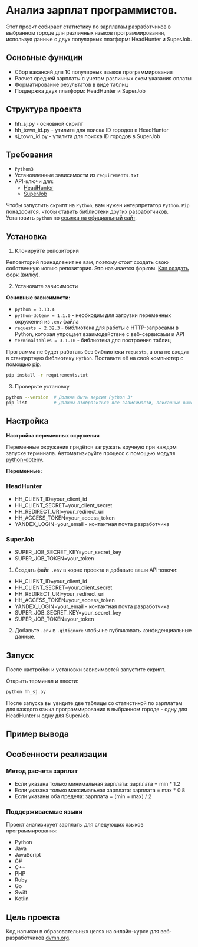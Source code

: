 # Анализ зарплат программистов.

Этот проект собирает статистику по зарплатам разработчиков в выбранном городе для различных языков программирования, используя данные с двух популярных платформ: HeadHunter и SuperJob.

## Основные функции

- Сбор вакансий для 10 популярных языков программирования
- Расчет средней зарплаты с учетом различных схем указания оплаты
- Форматирование результатов в виде таблиц
- Поддержка двух платформ: HeadHunter и SuperJob

## Структура проекта

- hh_sj.py - основной скрипт
- hh_town_id.py - утилита для поиска ID городов в HeadHunter
- sj_town_id.py - утилита для поиска ID городов в SuperJob

## Требования

- `Python3`
- Установленные зависимости из `requirements.txt`
- API-ключи для:
    - [HeadHunter](https://api.hh.ru/)
    - [SuperJob](https://api.superjob.ru/)

Чтобы запустить скрипт на `Python`, вам нужен интерпретатор `Python`. `Pip` понадобится, чтобы ставить библиотеки других разработчиков.
Установить `python` по [ссылка на официальный сайт](https://www.python.org/).

## Установка

1. Клонируйте репозиторий

Репозиторий принадлежит не вам, поэтому стоит создать свою собственную копию репозитория. Это называется форком. [Как создать форк (вилку)](https://docs.github.com/ru/pull-requests/collaborating-with-pull-requests/working-with-forks/fork-a-repo).

2. Установите зависимости

**Основные зависимости:**
- `python = 3.13.4`
- `python-dotenv = 1.1.0` - необходим для загрузки переменных окружения из `.env` файла
- `requests = 2.32.3` - библиотека для работы с HTTP-запросами в Python, которая упрощает взаимодействие с веб-сервисами и API
- `terminaltables = 3.1.10` - библиотека для построения таблиц

Программа не будет работать без библиотеки `requests`, а она не входит в стандартную библиотеку `Python`. Поставьте её на свой компьютер с помощью [pip](https://dvmn.org/encyclopedia/pip/pip_basic_usage/).

```bash
pip install -r requirements.txt
```

3. Проверьте установку

```bash
python --version  # Должна быть версия Python 3*
pip list          # Должны отобразиться все зависимости, описанные выше
```

## Настройка

**Настройка переменных окружения**

Переменные окружения придётся загружать вручную при каждом запуске терминала. Автоматизируйте процесс с помощью модуля [python-dotenv](https://pypi.org/project/python-dotenv/0.9.1/).

**Переменные:**

### HeadHunter

- HH_CLIENT_ID=your_client_id
- HH_CLIENT_SECRET=your_client_secret
- HH_REDIRECT_URI=your_redirect_uri
- HH_ACCESS_TOKEN=your_access_token
- YANDEX_LOGIN=your_email - контактная почта разработчика

### SuperJob

- SUPER_JOB_SECRET_KEY=your_secret_key
- SUPER_JOB_TOKEN=your_token

1. Создать файл `.env` в корне проекта и добавьте ваши API-ключи:

- HH_CLIENT_ID=your_client_id
- HH_CLIENT_SECRET=your_client_secret
- HH_REDIRECT_URI=your_redirect_uri
- HH_ACCESS_TOKEN=your_access_token
- YANDEX_LOGIN=your_email - контактная почта разработчика
- SUPER_JOB_SECRET_KEY=your_secret_key
- SUPER_JOB_TOKEN=your_token

2. Добавьте `.env` в `.gitignore` чтобы не публиковать конфиденциальные данные.

## Запуск

После настройки и установки зависимостей запустите скрипт.

Открыть терминал и ввести:
```bash
python hh_sj.py
```

После запуска вы увидите две таблицы со статистикой по зарплатам для каждого языка программирования в выбранном городе - одну для HeadHunter и одну для SuperJob.

## Пример вывода



## Особенности реализации

### Метод расчета зарплат

- Если указана только минимальная зарплата: зарплата = min * 1.2
- Если указана только максимальная зарплата: зарплата = max * 0.8
- Если указаны оба предела: зарплата = (min + max) / 2

### Поддерживаемые языки

Проект анализирует зарплаты для следующих языков программирования:
- Python
- Java
- JavaScript
- C#
- C++
- PHP
- Ruby
- Go
- Swift
- Kotlin

## Цель проекта

Код написан в образовательных целях на онлайн-курсе для веб-разработчиков [dvmn.org](https://dvmn.org/).